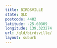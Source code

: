 ```yaml
---
title: BIRDSVILLE
state: QLD
postcode: 4482
latitude: -25.60309
longitude: 139.323274
url: /qld/birdsville/
layout: suburb
---
```

